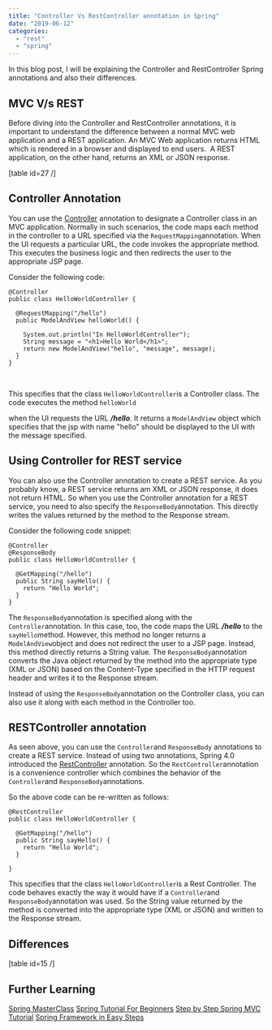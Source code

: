 ```yaml
---
title: "Controller Vs RestController annotation in Spring"
date: "2019-06-12"
categories: 
  - "rest"
  - "spring"
---
```


In this blog post, I will be explaining the Controller and RestController Spring annotations and also their differences.

## MVC V/s REST

Before diving into the Controller and RestController annotations, it is important to understand the difference between a normal MVC web application and a REST application. An MVC Web application returns HTML which is rendered in a browser and displayed to end users.  A REST application, on the other hand, returns an XML or JSON response.

\[table id=27 /\]

## Controller Annotation

You can use the [Controller](https://learnjava.co.in/important-spring-mvc-annotations/#Controller) annotation to designate a Controller class in an MVC application. Normally in such scenarios, the code maps each method in the controller to a URL specified via the `RequestMapping`annotation. When the UI requests a particular URL, the code invokes the appropriate method. This executes the business logic and then redirects the user to the appropriate JSP page.

Consider the following code:

```
@Controller
public class HelloWorldController {

  @RequestMapping("/hello")
  public ModelAndView helloWorld() {
 
    System.out.println("In HelloWorldController");
    String message = "<h1>Hello World</h1>";
    return new ModelAndView("hello", "message", message);
  }
}
```

 

This specifies that the class `HelloWorldController`is a Controller class. The code executes the method `helloWorld`

when the UI requests the URL _**/hello**_. It returns a `ModelAndView` object which specifies that the jsp with name "hello" should be displayed to the UI with the message specified.

## Using Controller for REST service

You can also use the Controller annotation to create a REST service. As you probably know, a REST service returns am XML or JSON response, it does not return HTML. So when you use the Controller annotation for a REST service, you need to also specify the `ResponseBody`annotation. This directly writes the values returned by the method to the Response stream.

Consider the following code snippet:

```
@Controller
@ResponseBody
public class HelloWorldController {

  @GetMapping("/hello")
  public String sayHello() {
    return "Hello World";
  }
}
```

The `ResponseBody`annotation is specified along with the `Controller`annotation. In this case, too, the code maps the URL **_/hello_** to the `sayHello`method. However, this method no longer returns a `ModelAndView`object and does not redirect the user to a JSP page. Instead, this method directly returns a String value. The `ResponseBody`annotation converts the Java object returned by the method into the appropriate type (XML or JSON) based on the Content-Type specified in the HTTP request header and writes it to the Response stream.

Instead of using the `ResponseBody`annotation on the Controller class, you can also use it along with each method in the Controller too.

## RESTController annotation

As seen above, you can use the `Controller`and `ResponseBody` annotations to create a REST service. Instead of using two annotations, Spring 4.0 introduced the [RestController](https://learnjava.co.in/important-spring-mvc-annotations/#RestController) annotation. So the `RestController`annotation is a convenience controller which combines the behavior of the  `Controller`and `ResponseBody`annotations.

So the above code can be re-written as follows:

```
@RestController
public class HelloWorldController {

  @GetMapping("/hello")
  public String sayHello() {
    return "Hello World";
  }
  
}
```

This specifies that the class `HelloWorldController`is a Rest Controller. The code behaves exactly the way it would have if a `Controller`and `ResponseBody`annotation was used. So the String value returned by the method is converted into the appropriate type (XML or JSON) and written to the Response stream.

## Differences

\[table id=15 /\]

## Further Learning

[Spring MasterClass](https://click.linksynergy.com/deeplink?id=MnzIZAZNE5Y&mid=39197&murl=https%3A%2F%2Fwww.udemy.com%2Fcourse%2Fjava-spring-framework-masterclass%2F) [Spring Tutorial For Beginners](https://click.linksynergy.com/deeplink?id=MnzIZAZNE5Y&mid=39197&murl=https%3A%2F%2Fwww.udemy.com%2Fcourse%2Fspring-tutorial-for-beginners%2F) [Step by Step Spring MVC Tutorial](https://click.linksynergy.com/deeplink?id=MnzIZAZNE5Y&mid=39197&murl=https%3A%2F%2Fwww.udemy.com%2Fcourse%2Fspring-mvc-tutorial-for-beginners-step-by-step%2F) [Spring Framework in Easy Steps](https://click.linksynergy.com/deeplink?id=MnzIZAZNE5Y&mid=39197&murl=https%3A%2F%2Fwww.udemy.com%2Fcourse%2Fspringframeworkineasysteps%2F)

